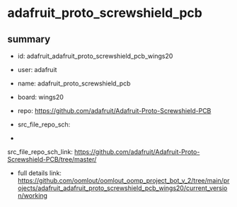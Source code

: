 # adafruit_proto_screwshield_pcb
 
## summary 
* id: adafruit_adafruit_proto_screwshield_pcb_wings20
* user: adafruit
* name: adafruit_proto_screwshield_pcb
* board: wings20
* repo: https://github.com/adafruit/Adafruit-Proto-Screwshield-PCB



* src_file_repo_sch: 
*
 src_file_repo_sch_link: https://github.com/adafruit/Adafruit-Proto-Screwshield-PCB/tree/master/
* full details link: https://github.com/oomlout/oomlout_oomp_project_bot_v_2/tree/main/projects/adafruit_adafruit_proto_screwshield_pcb_wings20/current_version/working  






